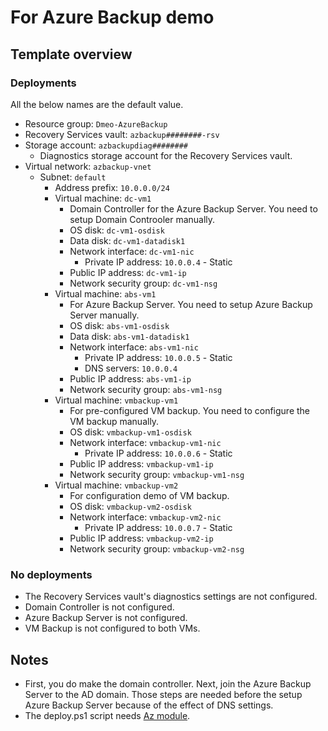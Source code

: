 # For Azure Backup demo

## Template overview

### Deployments

All the below names are the default value.

- Resource group: `Dmeo-AzureBackup`
- Recovery Services vault: `azbackup########-rsv`
- Storage account: `azbackupdiag########`
    - Diagnostics storage account for the Recovery Services vault.
- Virtual network: `azbackup-vnet`
    - Subnet: `default`
        - Address prefix: `10.0.0.0/24`
        - Virtual machine: `dc-vm1`
            - Domain Controller for the Azure Backup Server. You need to setup Domain Controoler manually.
            - OS disk: `dc-vm1-osdisk`
            - Data disk: `dc-vm1-datadisk1`
            - Network interface: `dc-vm1-nic`
                - Private IP address: `10.0.0.4` - Static
            - Public IP address: `dc-vm1-ip`
            - Network security group: `dc-vm1-nsg`
        - Virtual machine: `abs-vm1`
            - For Azure Backup Server. You need to setup Azure Backup Server manually.
            - OS disk: `abs-vm1-osdisk`
            - Data disk: `abs-vm1-datadisk1`
            - Network interface: `abs-vm1-nic`
                - Private IP address: `10.0.0.5` - Static
                - DNS servers: `10.0.0.4`
            - Public IP address: `abs-vm1-ip`
            - Network security group: `abs-vm1-nsg`
        - Virtual machine: `vmbackup-vm1`
            - For pre-configured VM backup. You need to configure the VM backup manually.
            - OS disk: `vmbackup-vm1-osdisk`
            - Network interface: `vmbackup-vm1-nic`
                - Private IP address: `10.0.0.6` - Static
            - Public IP address: `vmbackup-vm1-ip`
            - Network security group: `vmbackup-vm1-nsg`
        - Virtual machine: `vmbackup-vm2`
            - For configuration demo of VM backup.
            - OS disk: `vmbackup-vm2-osdisk`
            - Network interface: `vmbackup-vm2-nic`
                - Private IP address: `10.0.0.7` - Static
            - Public IP address: `vmbackup-vm2-ip`
            - Network security group: `vmbackup-vm2-nsg`

### No deployments

- The Recovery Services vault's diagnostics settings are not configured.
- Domain Controller is not configured.
- Azure Backup Server is not configured.
- VM Backup is not configured to both VMs.

## Notes

- First, you do make the domain controller. Next, join the Azure Backup Server to the AD domain. Those steps are needed before the setup Azure Backup Server because of the effect of DNS settings.
- The deploy.ps1 script needs [Az module](https://www.powershellgallery.com/packages/Az/).
